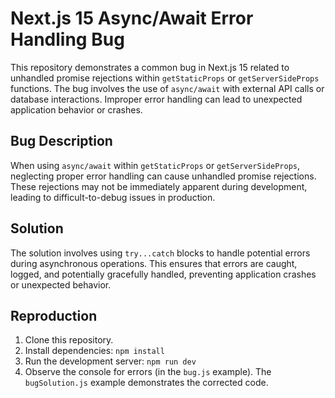 # Next.js 15 Async/Await Error Handling Bug

This repository demonstrates a common bug in Next.js 15 related to unhandled promise rejections within `getStaticProps` or `getServerSideProps` functions.  The bug involves the use of `async/await` with external API calls or database interactions.  Improper error handling can lead to unexpected application behavior or crashes.

## Bug Description

When using `async/await` within `getStaticProps` or `getServerSideProps`, neglecting proper error handling can cause unhandled promise rejections. These rejections may not be immediately apparent during development, leading to difficult-to-debug issues in production.

## Solution

The solution involves using `try...catch` blocks to handle potential errors during asynchronous operations.  This ensures that errors are caught, logged, and potentially gracefully handled, preventing application crashes or unexpected behavior.

## Reproduction

1. Clone this repository.
2. Install dependencies: `npm install`
3. Run the development server: `npm run dev`
4. Observe the console for errors (in the `bug.js` example).  The `bugSolution.js` example demonstrates the corrected code.

